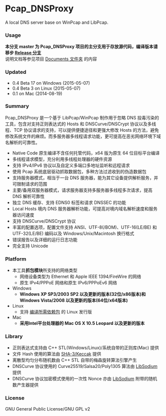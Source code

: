 ﻿Pcap_DNSProxy
=====
A local DNS server base on WinPcap and LibPcap. 

### Usage
**本分支 master 为 Pcap_DNSProxy 项目的主分支用于存放源代码，编译版本请移步 [Release 分支](https://github.com/chengr28/Pcap_DNSProxy/tree/Release)**<br />
说明文档等参见项目 [Documents 文件夹](https://github.com/chengr28/Pcap_DNSProxy/tree/master/Documents) 的内容

### Updated
* 0.4 Beta 17   on Windows   (2015-05-07)
* 0.4 Beta 3    on Linux     (2015-05-07)
* 0.1           on Mac       (2014-08-19)

### Summary
Pcap_DNSProxy 是一个基于 LibPcap/WinPcap 制作用于忽略 DNS 投毒污染的工具，包含对支持正则表达式的 Hosts 和 DNSCurve/DNSCrypt 协议以及多线程、TCP 协议请求的支持，可以提供便捷途径和更强大修改 Hosts 的方法，避免修改系统文件的麻烦。而多服务器多线程请求功能，更可提高在恶劣网络环境下域名解析的可靠性。
* Native Code 原生编译不含任何托管代码，x64 版为原生 64 位目标平台编译
* 多线程请求模型，充分利用多线程处理器的硬件资源
* 支持 IPv4/IPv6 协议以及自定义多端口多地址监听和远程请求
* 使用 Pcap 系统底层驱动抓取数据包，多种方法过滤收到的伪造数据包
* 支持服务器模式，相当于一台 DNS 服务器，能为其它设备提供解析服务，并可限制请求的范围
* 主要/备用双服务器模式，请求服务器支持多服务器多线程多次请求，提高 DNS 解析可靠性
* 独立 DNS 缓存、支持 EDNS0 标签和请求 DNSSEC 的功能
* Local Hosts 境内 DNS 服务器解析功能，可提高对境内域名解析速度和服务器访问速度
* 支持 DNSCurve/DNSCrypt 协议
* 丰富的配置选项，配置文件支持 ANSI、UTF-8(/BOM)、UTF-16(LE/BE) 和 UTF-32(LE/BE) 编码以及 Windows/Unix/Macintosh 换行格式
* 错误报告以及详细的运行日志功能
* 完全支持 Unicode

### Platform
* 本工具**抓包模块**所支持的网络类型
  * 网络设备类型为 Ethernet 和 Apple IEEE 1394/FireWire 的网络
  * 原生 IPv4/PPPoE 网络和原生 IPv6/PPPoEv6 网络
* Windows
    * **Windows XP SP3/2003 SP2 以及更新的版本(32位/x86版本)和 Windows Vista/2008 以及更新的版本(64位/x64版本)**
* Linux
    * 支持 [编译所需依赖包](https://github.com/chengr28/Pcap_DNSProxy/tree/master/Documents) 的 Linux 发行版
* Mac
    * **采用Intel平台处理器的 Mac OS X 10.5 Leopard 以及更新的版本**

### Library
* 正则表达式支持由 C++ STL(Windows/Linux)/系统自带的正则库(Mac) 提供
* 文件 Hash 使用的算法由 [SHA-3/Keccak](http://keccak.noekeon.org) 提供
* 离散型均匀分布随机数由 C++ STL 自带的梅森旋转算法引擎产生
* DNSCurve 协议使用的 Curve25519/Salsa20/Poly1305 算法由 [LibSodium](https://github.com/jedisct1/libsodium) 提供
* DNSCurve 协议加密模式使用的一次性 Nonce 亦由 [LibSodium](https://github.com/jedisct1/libsodium) 附带的随机数产生器提供

### License
GNU General Public License/GNU GPL v2
